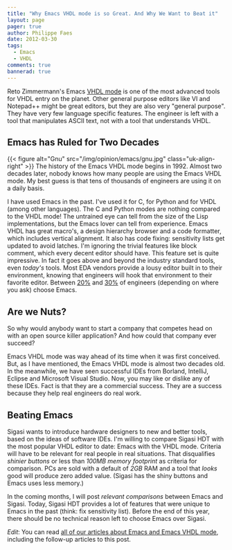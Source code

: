 ```yaml
---
title: "Why Emacs VHDL mode is so Great. And Why We Want to Beat it"
layout: page
pager: true
author: Philippe Faes
date: 2012-03-30
tags: 
  - Emacs
  - VHDL
comments: true
bannerad: true
---
```


Reto Zimmermann's Emacs <a href="http://www.iis.ee.ethz.ch/~zimmi/emacs/vhdl-mode.html">VHDL mode</a> is one of the most advanced tools for VHDL entry on the planet. Other general purpose editors like VI and Notepad++ might be great editors, but they are also very "general purpose". They have very few language specific features. The engineer is left with a tool that manipulates ASCII text, not with a tool that understands VHDL.

## Emacs has Ruled for Two Decades

{{< figure alt="Gnu" src="/img/opinion/emacs/gnu.jpg" class="uk-align-right" >}}
The history of the Emacs VHDL mode begins in 1992. Almost two decades later, nobody knows how many people are using the Emacs VHDL mode. My best guess is that tens of thousands of engineers are using it on a daily basis.

I have used Emacs in the past. I've used it for C, for Python and for VHDL (among other languages). The C and Python modes are nothing compared to the VHDL mode! The untrained eye can tell from the size of the Lisp implementations, but the Emacs lover can tell from experience. Emacs VHDL has great macro's, a design hierarchy browser and a code formatter, which includes vertical alignment. It also has code fixing: sensitivity lists get updated to avoid latches. I'm ignoring the trivial features like block comment, which every decent editor should have. This feature set is quite impressive. In fact it goes above and beyond the industry standard tools, even <em>today's</em> tools. Most EDA vendors provide a lousy editor built in to their environment, knowing that engineers will hook that environment to their favorite editor. Between [20%](/opinion/neither-vi-nor-emacs-are-most-popular-vhdl-editor) and <a href="http://www.vhdleditor.com/poll">30%</a> of engineers (depending on where you ask) choose Emacs.  

## Are we Nuts?

So why would anybody want to start a company that competes head on with an open source killer application? And how could that company ever succeed?

Emacs VHDL mode was way ahead of its time when it was first conceived. But, as I have mentioned, the Emacs VHDL mode is almost two decades old. In the meanwhile, we have seen successful IDEs from Borland, IntelliJ, Eclipse and Microsoft Visual Studio. Now, you may like or dislike any of these IDEs. Fact is that they are a commercial success. They are a success because they help real engineers do real work.

## Beating Emacs

Sigasi wants to introduce hardware designers to new and better tools, based on the ideas of software IDEs. I'm willing to compare Sigasi HDT with the most popular VHDL editor to date: Emacs with the VHDL mode. Criteria will have to be relevant for real people in real situations. That disqualifies <em>shinier buttons</em> or less than <em>100MB memory footprint</em> as criteria for comparison. PCs are sold with a default of <em>2GB</em> RAM and a tool that <em>looks</em> good will produce zero added value. (Sigasi has the shiny buttons and Emacs uses less memory.)

In the coming months, I will post <em>relevant comparisons</em> between Emacs and Sigasi. Today, Sigasi HDT provides a lot of features that were unique to Emacs in the past (think: fix sensitivity list). Before the end of this year, there should be no technical reason left to choose Emacs over Sigasi.

*Edit*: You can read [all of our articles about Emacs and Emacs VHDL mode](/opinion/emacs), including the follow-up articles to this post. 